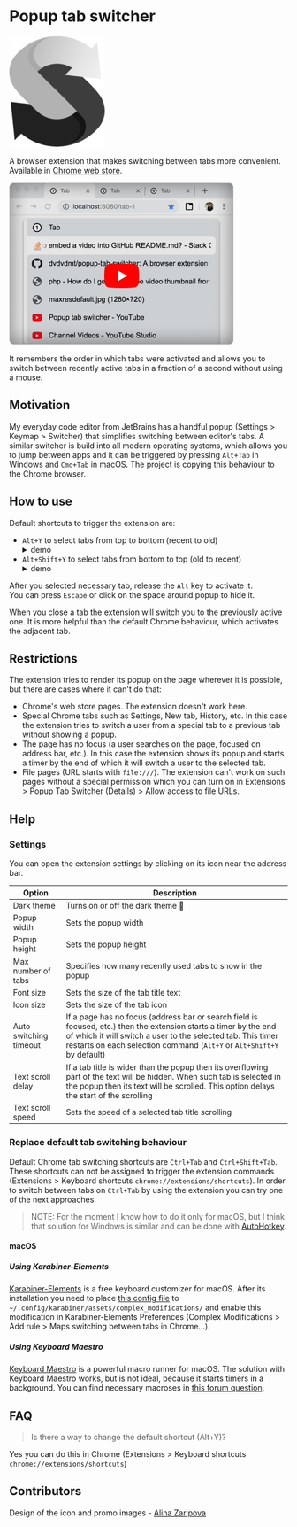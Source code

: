 # Popup tab switcher #

![Popup tab switcher logo](./readme-assets/tab-switcher-logo.png)

A browser extension that makes switching between tabs more convenient.
Available in [Chrome web
store](https://chrome.google.com/webstore/detail/popup-tab-switcher/cehdjppppegalmaffcdffkkpmoflfhkc).

[![Popup tab switcher work demo](./readme-assets/youtube-preview.png)](https://youtu.be/JyX3lk-OrXw)

It remembers the order in which tabs were activated and allows you to switch 
between recently active tabs in a fraction of a second without using a mouse.

## Motivation ##

My everyday code editor from JetBrains has 
a handful popup (Settings > Keymap > Switcher) that simplifies switching between
editor's tabs. A similar switcher is build into all modern operating systems,
which allows you to jump between apps and it can be triggered by pressing `Alt+Tab` 
in Windows and `Cmd+Tab` in macOS. 
The project is copying this behaviour to the Chrome browser.

## How to use ##

Default shortcuts to trigger the extension are:
<ul>
  <li>
    <code>Alt+Y</code> to select tabs from top to bottom (recent to old)
    <details><summary>demo</summary>
      <img src="./readme-assets/switching-forward.gif" alt="Work demo. Switching forward" />
    </details> 
  </li>
  <li>
    <code>Alt+Shift+Y</code> to select tabs from bottom to top (old to recent)
    <details><summary>demo</summary>
      <img src="./readme-assets/switching-backward.gif" alt="Work demo. Switching backward" />
    </details> 
  </li>
</ul>

After you selected necessary tab, release the `Alt` key to activate it.  
You can press `Escape` or click on the space around popup to hide it. 

When you close a tab the extension will switch you to the previously active one. 
It is more helpful than the default Chrome behaviour, which activates the adjacent tab.

## Restrictions ##  
The extension tries to render its popup on the page wherever it is possible, but there are cases where it can't do that:
* Chrome's web store pages. The extension doesn't work here.
* Special Chrome tabs such as Settings, New tab, History, etc. In this case the extension tries to switch a user from a special tab to a previous tab without showing a popup.
* The page has no focus (a user searches on the page, focused on address bar, etc.). In this case the extension shows its popup and starts a timer by the end of which it will switch a user to the selected tab.
* File pages (URL starts with `file:///`). The extension can't work on such pages without a special permission which you can turn on in Extensions > Popup Tab Switcher (Details) > Allow access to file URLs.

## Help ##
### Settings ###
You can open the extension settings by clicking on its icon near the
address bar.

|Option|Description|
|---|---|
|Dark theme|Turns on or off the dark theme 🦇|
|Popup width|Sets the popup width|
|Popup height|Sets the popup height|
|Max number of tabs|Specifies how many recently used tabs to show in the popup|
|Font size|Sets the size of the tab title text|
|Icon size|Sets the size of the tab icon|
|Auto switching timeout|If a page has no focus (address bar or search field is focused, etc.) then the extension starts a timer by the end of which it will switch a user to the selected tab. This timer restarts on each selection command (`Alt+Y` or `Alt+Shift+Y` by default)|
|Text scroll delay|If a tab title is wider than the popup then its overflowing part of the text will be hidden. When such tab is selected in the popup then its text will be scrolled. This option delays the start of the scrolling|
|Text scroll speed|Sets the speed of a selected tab title scrolling|

### Replace default tab switching behaviour ###
Default Chrome tab switching shortcuts are `Ctrl+Tab` and
`Ctrl+Shift+Tab`. These shortcuts can not be assigned to trigger the
extension commands (Extensions > Keyboard shortcuts
`chrome://extensions/shortcuts`). In order to switch between tabs on
`Ctrl+Tab` by using the extension you can try one of the next
approaches.

> NOTE: For the moment I know how to do it only for macOS, but I think
> that solution for Windows is similar and can be done with
> [AutoHotkey](https://www.autohotkey.com/).

#### macOS ####

##### Using Karabiner-Elements #####
[Karabiner-Elements](https://pqrs.org/osx/karabiner/index.html) is a
free keyboard customizer for macOS. After its installation you need to
place
[this config file](https://github.com/dvdvdmt/my-configs/blob/master/karabiner/Chrome_Ctrl-Tab_to_Alt-Y.json)
to `~/.config/karabiner/assets/complex_modifications/` and enable this
modification in Karabiner-Elements Preferences (Complex Modifications >
Add rule > Maps switching between tabs in Chrome...).

##### Using Keyboard Maestro #####
[Keyboard Maestro](https://www.keyboardmaestro.com/main/) is a powerful
macro runner for macOS. The solution with Keyboard Maestro works, but is
not ideal, because it starts timers in a background. You can find
necessary macroses in
[this forum question](https://forum.keyboardmaestro.com/t/how-to-map-one-key-combination-with-modifier-key-to-another/14385?u=dmitriy_davydov).

## FAQ ##
> Is there a way to change the default shortcut (Alt+Y)? 

Yes you can do this in Chrome (Extensions > Keyboard shortcuts
`chrome://extensions/shortcuts`)

## Contributors ##

Design of the icon and promo images - [Alina Zaripova](https://www.behance.net/alicilinia)

